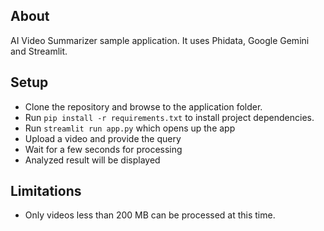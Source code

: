 ## About
AI Video Summarizer sample application. It uses Phidata, Google Gemini and Streamlit. 

## Setup
- Clone the repository and browse to the application folder.
- Run `pip install -r requirements.txt` to install project dependencies.
- Run `streamlit run app.py` which opens up the app
- Upload a video and provide the query
- Wait for a few seconds for processing
- Analyzed result will be displayed

## Limitations
- Only videos less than 200 MB can be processed at this time.
